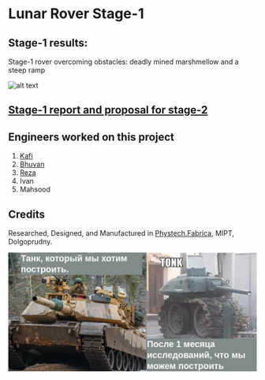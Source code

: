# Lunar Rover Stage-1

## Stage-1 results:

Stage-1 rover overcoming obstacles: deadly mined marshmellow and a steep ramp

![alt text](https://github.com/bluekafi/mini_tank/blob/main/images/Stage1success.gif)

## [Stage-1 report and proposal for stage-2](https://docs.google.com/presentation/d/1GCg_ZpBzjXqQRJGD44pOcS2Mnuq36vip1iQy7uBlMOk/edit?usp=sharing)

## Engineers worked on this project

1. [Kafi](https://github.com/bluekafi)
2. [Bhuvan](https://github.com/Bhuv4nVam5i)
3. [Reza](https://github.com/rezaaliasgarirenani)
4. Ivan
5. Mahsood
 
## Credits
Researched, Designed, and Manufactured in [Phystech.Fabrica](https://miptfab.ru/), MIPT, Dolgoprudny.

![meme-of-tank](https://github.com/bluekafi/mini_tank/blob/main/images/Meme%20of%20tank.png)
